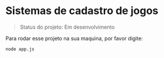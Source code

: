 # Sistemas de cadastro de jogos

>Status do projeto: Em desenvolvimento

Para rodar esse projeto na sua maquina, por favor digite:

```
node app.js
```
